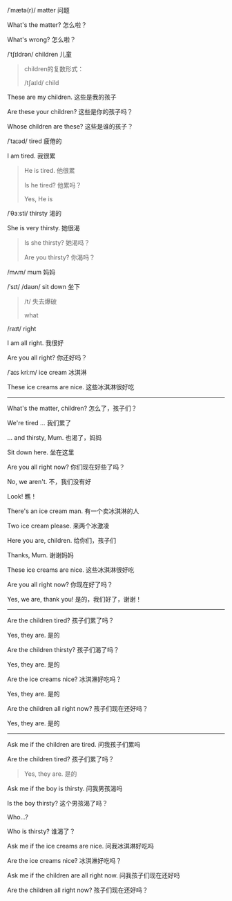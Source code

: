 /ˈmætə(r)/	matter	问题

What's the matter?	怎么啦？

What's wrong?	怎么啦？



/ˈtʃɪldrən/	children	儿童

> children的复数形式：
>
> /tʃaɪld/	child	

These are my children.	这些是我的孩子

Are these your children?	这些是你的孩子吗？

Whose children are these?	这些是谁的孩子？



/ˈtaɪəd/	tired	疲倦的

I am tired.	我很累

>He is tired.	他很累
>
>Is he tired?	他累吗？
>
>Yes, He is



/ˈθɜːsti/	thirsty	渴的

She is very thirsty.	她很渴

> Is she thirsty?	她渴吗？
>
> Are you thirsty?	你渴吗？



/mʌm/	mum	妈妈



/ˈsɪt/	/daʊn/	sit down	坐下

>  /t/	失去爆破
>
> what



/raɪt/	right

I am all right.	我很好

Are you all right?	你还好吗？



/ˈaɪs kriːm/	ice cream	冰淇淋

These ice creams are nice.	这些冰淇淋很好吃

------



What's the matter, children?	怎么了，孩子们？

We're tired ...	我们累了

... and thirsty, Mum.	也渴了，妈妈

Sit down here.	坐在这里

Are you all right now?	你们现在好些了吗？

No, we aren't.	不，我们没有好

Look!	瞧！

There's an ice cream man.	有一个卖冰淇淋的人

Two ice cream please.	来两个冰激凌

Here you are, children.	给你们，孩子们

Thanks, Mum.	谢谢妈妈

These ice creams are nice.	这些冰淇淋很好吃

Are you all right now?	你现在好了吗？

Yes, we are, thank you!	是的，我们好了，谢谢！

------



Are the children tired?	孩子们累了吗？

Yes, they are.	是的



Are the children thirsty?	孩子们渴了吗？

Yes, they are.	是的



Are the ice creams nice?	冰淇淋好吃吗？

Yes, they are.	是的



Are the children all right now?	孩子们现在还好吗？

Yes, they are.	是的

------



Ask me if the children are tired.	问我孩子们累吗

Are the children tired?	孩子们累了吗？

> Yes, they are.	是的



Ask me if the boy is thirsty.	问我男孩渴吗

Is the boy thirsty?	这个男孩渴了吗？

Who...?

Who is thirsty?	谁渴了？



Ask me if the ice creams are nice.	问我冰淇淋好吃吗

Are the ice creams nice?	冰淇淋好吃吗？



Ask me if the children are all right now.	问我孩子们现在还好吗

Are the children all right now?	孩子们现在还好吗？
